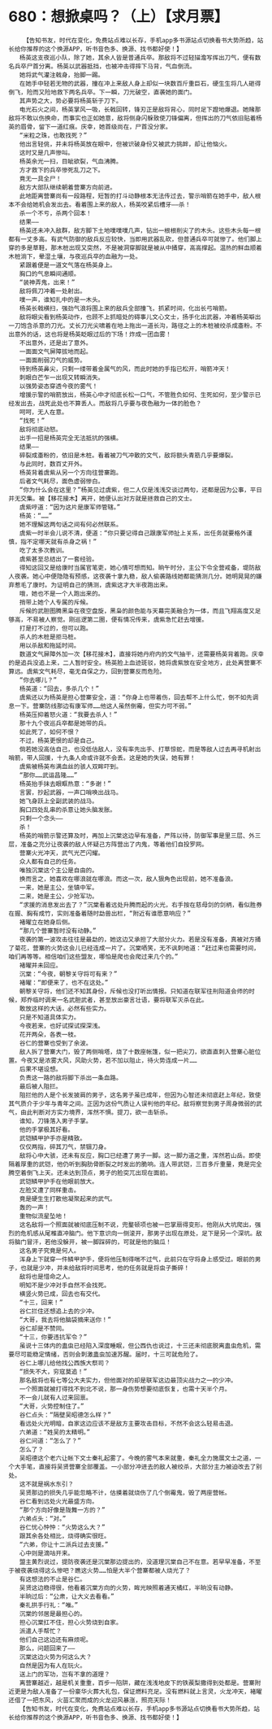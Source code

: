 # 680：想掀桌吗？（上）【求月票】
        【告知书友，时代在变化，免费站点难以长存，手机app多书源站点切换看书大势所趋，站长给你推荐的这个换源APP，听书音色多、换源、找书都好使！】
       杨英这支夜巡小队，除了她，其余人皆是普通兵卒。那敌将不过轻描澹写挥出刀气，便有数名兵卒尸首分离。杨英以武器抵挡，也被冲击得摔下马背，气血倒流。
       她将武气灌注戟身，抬脚一踢。
       在她手中轻若无物的武器，撞在冲上来敌人身上却似一块数百斤重巨石，硬生生将几人砸得倒飞，险而又险地救下两名兵卒。下一瞬，刀光破空，直袭她的面门。
       其声势之大，势必要将杨英斩于刀下。
       电光石火之间，杨英掌风一吸，长戟回转，锋刃正是敌将背心，同时足下蹬地爆退。她赌那敌将不敢以伤换命，而事实也正如她意，敌将侧身闪躲致使刀锋偏离，但挥出的刀气依旧贴着杨英的眉骨，留下一道红痕。庆幸，她首级尚在，尸首没分家。
       “米粒之珠，也敢找死？”
       他出言轻佻，并未将杨英放在眼中，但被识破身份又被武力挑衅，却让他恼火。
       这时又是几声惨叫。
       杨英余光一扫，目眦欲裂，气血沸腾。
       方才救下的兵卒惨死乱刀之下。
       竟无一具全尸！
       敌方大部队继续朝着营寨方向前进。
       此地距离营寨尚有一段路程，短暂的打斗动静根本无法传过去，警示哨箭在她手中，敌人根本不会给她机会发出去。看着围上来的敌人，杨英咬紧后槽牙——杀！
       杀一个不亏，杀两个回本！
       结果——
       杨英还未冲入敌群，敌方脚下土地噗噗噗几声，钻出一根根削尖了的木头。这些木头每一根都有一丈多高。有武气防御的敌兵反应较快，当即用武器乱砍，但普通兵卒可就惨了。他们脚上穿的多是草鞋，那木桩出现又突然，不是被洞穿脚就是被从中捅穿，高高撑起。温热的鲜血顺着木桩淌下，晕湿土壤，与夜巡兵卒的血融为一处。
       紧跟着便是一道文气落在杨英身上。
       胸口的气息瞬间通顺。
       “装神弄鬼，出来！”
       敌将佩刀冲着一处射出。
       噗一声，谁知扎中的是一木头。
       杨英长戟横扫，强劲气浪将围上来的敌兵全部撞飞，抓紧时间，化出长弓哨箭。
       敌将眼尖看到杨英动作，也顾不上抓暗处的碍事儿文心文士，扬手化出武器，冲着杨英噼出一刀饱含杀意的刀光。丈长刀光尖啸着在地上拖出一道长沟，路径之上的木桩被绞杀成齑粉。不出意外的话，这也将是杨英眨眼过后的下场！炸成一团血雾！
       不出意外，还是出了意外。
       一面面文气屏障拔地而起。
       一面面削弱刀气的威势。
       待到杨英鼻尖，只剩一缕带着金属气的风，而此时她的手指已松开，哨箭冲天！
       刺眼白芒乍一出现又转瞬消失。
       以强势姿态穿透今夜的雾气！
       增援示警的哨箭放出，杨英心中才彻底长松一口气，不管胜负如何、生死如何，至少警示已经发出去，战死此处也不算丢人。而敌将几乎要与夜色融为一体的脸色？
       呵呵，无人在意。
       “找死！”
       敌将彻底动怒。
       出手一招是杨英完全无法抵抗的强横。
       结果——
       碎裂成齑粉的，依旧是木桩。看着被刀气冲散的文气，敌将额头青筋几乎要爆裂。
       与此同时，数百丈开外。
       杨英背着虞紫从另一个方向往营寨跑。
       后者文气耗尽，面色虚弱惨白。
       “你为什么会在这里？”杨英见过虞紫，但二人仅是浅浅交谈过两句，还都是因为公事，平日并无交集。被【移花接木】离开，她便认出对方就是拯救自己的文士。
       虞紫哼道：“因为这片是康军师管辖。”
       杨英：“……”
       她不理解这两句话之间有何必然联系。
       虞紫一时半会儿说不清，便道：“你只要记得自己跟康军师扯上关系，出任务就要格外谨慎，指不定哪天就有杀身之祸！”
       吃了太多次教训。
       虞紫甚至总结出了一套经验。
       得知这回又是给康时当属官笔吏，她心情可想而知。晌午时分，主公下令全营戒备，堤防敌人夜袭。她心中便隐隐有预感，这夜袭十拿九稳，敌人偷袭路线她都能猜测几分。她明晃晃的嫌弃惹毛了康时。为证明自己的猜测，虞紫这才大半夜跑出来。
       哦，她也不是一个人跑出来的。
       捎带上她个人专属的斥候。
       斥候的武胆图腾黑枭在夜空盘旋，黑枭的颜色能与天幕完美融合为一体，而且飞翔高度又足够高，不易被人察觉。刚巡逻第二圈，便有情况传来，虞紫急忙赶去增援。
       打是打不过的，但可以跑。
       杀人的木桩是拒马桩。
       用以杀敌和拖延时间。
       数道文气屏障外加一次【移花接木】，直接将她丹府内的文气抽干，还需要杨英背着跑。庆幸的是追兵没追上来，二人暂时安全。杨英脸上血迹斑驳，她将虞紫放在安全地方，此处离营寨不算远。虞紫文气耗尽，毫无自保之力，回到营寨反而危险。
       “你去哪儿？”
       杨英道：“回去，多杀几个！”
       虞紫还以为杨英是担心营寨安全，道：“你身上也带着伤，回去帮不上什么忙，倒不如先调息一下。营寨防线那边有康军师……他这人虽然倒霉，但实力可不弱。”
       杨英压抑着怒火道：“我要去杀人！”
       那十九个夜巡兵卒都是她带的兵。
       如此死了，如何不恨？
       不过，杨英更恨的却是自己。
       倘若她没高估自己，也没低估敌人，没有率先出手、打草惊蛇，而是等敌人过去再寻机射出哨箭，带人回援，十九条人命或许就不会丢。这是她的失误，她有罪！
       虞紫被杨英布满血丝的骇人双眸吓到。
       “那你……武运昌隆……”
       杨英抬手抹去眼眶热意：“多谢！”
       言罢，抄起武器，一声口哨唤出战马。
       她飞身跃上全副武装的战马。
       胸口四处乱串的杀意让她头脑发胀。
       只剩一个念头——
       杀！
       杨英的哨箭示警还算及时，再加上沉棠这边早有准备，严阵以待，防御军事是里三层、外三层，准备之充分让夜袭的敌人怀疑己方阵营出了内鬼，等着他们自投罗网。
       营寨火光冲天，武气光芒闪耀。
       众人都有自己的任务。
       唯独沉棠这个主公是自由的。
       换而言之，她喜欢在哪浪就在哪浪。而这一次，敌人狠角色出现前，她不准备浪。
       一来，她是主公，坐镇中军。
       二来，她是主公，少抢军功。
       “求援的消息发出去了？”沉棠看着远处升腾而起的火光，右手按在慈母剑的剑柄，看似胜券在握、胸有成竹，实则准备着随时勐兽出栏，“附近有谁愿意响应？”
       褚曜立在她身后侧。
       “那几个营寨暂时没有动静。”
       夜袭的第一波攻击往往是最勐的，她这边又承担了大部分火力。若是没有准备，真被对方捅了菊花，营寨的火势这会儿已经连成一片了。沉棠哂笑，无不讽刺地道：“赶过来也需要时间，咱们再等等。相信咱们这些盟友，哪怕是爬也会爬过来几个的。”
       褚曜并未回应。
       沉棠：“今夜，朝黎关守将可有来？”
       褚曜：“即便来了，也不在这处。”
       朝黎关守将，他们还不知其身份，斥候也没打听出情报。只知道在联军往刑阳道会师的时候，郑乔临时调来一名武胆武者，甚至放出豪言壮语，要将联军灭杀在此。
       敢放这样的大话，必然有些实力。
       只是不知道具体实力。
       今夜若来，也好试探试探深浅。
       花开两朵，各表一枝。
       谷仁的营寨也受到了余波。
       敌人拆了营寨大门，毁了两侧哨塔，烧了十数座帐篷，似一把尖刀，欲直直刺入营寨心脏位置。今夜又是浓雾大风，风助火势，若不加以阻止，待火势连成一片……
       后果不堪设想。
       负责这一路的敌将脚下杀出一条血路。
       最后被人阻拦。
       阻拦他的人是个长发披肩的男子，这名男子虽已成年，但因为心智还未彻底赶上年纪，致使其气质介于少年与青年之间。正因为这份气质让人误判他的年纪。敌将察觉到男子周身微弱的武气，由此判断对方实力境界，浑然不惧。提刀，欲一击斩杀。
       谁知，刀锋落入男子手掌。
       他的手掌极其好看。
       武铠鳞甲护手亦是精致。
       仅仅两指，碎其刀气，禁锢刀身。
       敌将心中大骇，还未有反应，胸口已经遭了男子一脚。这一脚力道之重，浑然若山岳。即使隔着厚重的武铠，他仍听到胸肋骨断裂之时发出的脆响。连人带武铠，三百多斤重量，竟是完全腾空着倒飞上天。还未达到顶点，男子的脸突兀出现在面前。
       武铠鳞甲护手在他眼前放大。
       左脸又遭了同样重击。
       竟是硬生生打散他凝聚起来的武气。
       轰的一声！
       重物似流星坠地！
       这名敌将一个照面就被彻底压制不说，兜鍪顿项也被一巴掌扇得变形。他刚从大坑爬出，强烈的危机感从尾椎直冲脑门。他下意识向一侧滚开，那男子出现在原处，足下是另一个深坑。敌将脑门冒汗，若他没躲开，被一脚踩碎的，可就是他的脑瓜！
       这名男子究竟是何人。
       浑身上下就穿一件鳞甲护手，便将他压制得喘不过气，此前只在守将身上感受过。眼前的男子，也就是少冲，并未给敌将时间思考，他的任务就是将虫子撕碎！
       敌将也是惜命之人。
       明知不是少冲对手自然不会找死。
       横竖火势已成，回去也有交代。
       “十三，回来！”
       谷仁拦住还想追上去的少冲。
       “大哥，我去将他脑袋摘来送你！”
       谷仁却是不赞同。
       “十三，你要违抗军令？”
       虽说十三体内的蛊虫已经陷入深度睡眠，但公西仇也说过，十三还未彻底脱离蛊虫危机，需要尽可能稳定情绪，否则会刺激蛊虫加速苏醒。届时，十三可就危险了。
       谷仁上哪儿给他找公西族大祭司？
       “损失不大，穷寇莫追！”
       那名敌将也有七等公大夫实力，但他面对的却是联军这边最顶尖战力之一的少冲。
       一个照面就被打得找不到北不说，那一身伤势想要彻底恢复，也需十天半个月。
       不一会儿就有人过来回禀。
       “大哥，火势控制住了。”
       谷仁点头：“隔壁吴昭德怎么样？”
       看远处火光明暗，自家这边应该不是敌方主要攻击目标，不然不会这么轻易击退。
       六弟道：“姓吴的太精明。”
       谷仁问道：“怎么了？”
       怎么了？
       吴昭德这个老六让帐下文士秦礼起雾了。今晚的雾气本来就重，秦礼全力施展文士之道，一个大手笔，直接将吴贤营寨全部覆盖。一小部分冲进去的敌人被绞杀，大部分主力被迫改去了别处。
       这不就是祸水东引？
       吴贤那边的损失几乎能忽略不计，估摸着就烧伤了几个倒霉鬼，毁了两座营帐。
       谷仁看到远处火光最盛方向。
       “那个方向好像是陇舞一方的？”
       六弟点头：“对。”
       谷仁忧心忡忡：“火势这么大？”
       跟其余各处相比，烧得确实很旺。
       “六弟，你让十二派兵过去支援。”
       心中则是滴咕开来。
       盟主黄烈说过，提防夜袭还是沉棠那边提出的，没道理沉棠自己不在意。若早早准备，不至于被夜袭烧得这么惨吧？瞧这火势……怕是大半个营寨都被人烧光了？
       有这想法的不止是谷仁。
       吴贤这边稳得很，他看着沉棠方向的火势，眸光映照着通天橘红，半晌没有动静。
       半晌过后：“公肃，让大义去看看。”
       秦礼拱手行礼：“唯。”
       沉棠的邻居是最担心的。
       担心沉棠扛不住，担心火势烧到自家。
       派遣人手帮忙？
       他们自己这边还有麻烦呢。
       那么，问题回来了——
       沉棠这边火势为何这么大？
       自然是因为有人在玩火。
       送上门的军功，岂有不拿的道理？
       离营寨越近，越是机关重重，百步一陷阱，藏在浅浅地皮下的铁蒺梨撒得到处都是。营寨附近更是为敌人准备了一份豪华火葬大礼包，保证燃料充足。没有燃料就上言灵，火龙冲天，褚曜还借了一把东风，火苗汇聚而成的火龙迎风暴涨，照亮天际！
       【告知书友，时代在变化，免费站点难以长存，手机app多书源站点切换看书大势所趋，站长给你推荐的这个换源APP，听书音色多、换源、找书都好使！】